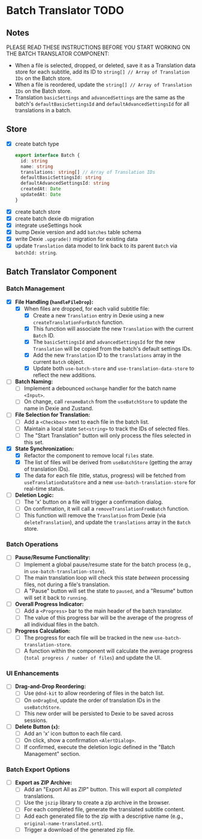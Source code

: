 # Batch Translator TODO

## Notes

PLEASE READ THESE INSTRUCTIONS BEFORE YOU START WORKING ON THE BATCH TRANSLATOR COMPONENT:
- When a file is selected, dropped, or deleted, save it as a Translation data store for each subtitle, add its ID to `string[] // Array of Translation IDs` on the Batch store.
- When a file is reordered, update the `string[] // Array of Translation IDs` on the Batch store.
- Translation `basicSettings` and `advancedSettings` are the same as the batch's `defaultBasicSettingsId` and `defaultAdvancedSettingsId` for all translations in a batch.

## Store

- [x] create batch type
  ```ts
  export interface Batch {
    id: string
    name: string
    translations: string[] // Array of Translation IDs
    defaultBasicSettingsId: string
    defaultAdvancedSettingsId: string
    createdAt: Date
    updatedAt: Date
  }
  ```
- [x] create batch store
- [x] create batch dexie db migration
- [x] integrate useSettings hook
- [x] bump Dexie version and add `batches` table schema
- [x] write Dexie `.upgrade()` migration for existing data
- [x] update `Translation` data model to link back to its parent `Batch` via `batchId: string`.

## Batch Translator Component

### Batch Management
- [x] **File Handling (`handleFileDrop`):**
  - [x] When files are dropped, for each valid subtitle file:
    - [x] Create a new `Translation` entry in Dexie using a new `createTranslationForBatch` function.
    - [x] This function will associate the new `Translation` with the current `Batch` ID.
    - [x] The `basicSettingsId` and `advancedSettingsId` for the new `Translation` will be copied from the batch's default settings IDs.
    - [x] Add the new `Translation` ID to the `translations` array in the current `Batch` object.
    - [x] Update both `use-batch-store` and `use-translation-data-store` to reflect the new additions.
- [ ] **Batch Naming:**
  - [ ] Implement a debounced `onChange` handler for the batch name `<Input>`.
  - [ ] On change, call `renameBatch` from the `useBatchStore` to update the name in Dexie and Zustand.
- [ ] **File Selection for Translation:**
  - [ ] Add a `<Checkbox>` next to each file in the batch list.
  - [ ] Maintain a local state `Set<string>` to track the IDs of selected files.
  - [ ] The "Start Translation" button will only process the files selected in this set.
- [x] **State Synchronization:**
  - [x] Refactor the component to remove local `files` state.
  - [x] The list of files will be derived from `useBatchStore` (getting the array of translation IDs).
  - [x] The data for each file (title, status, progress) will be fetched from `useTranslationDataStore` and a new `use-batch-translation-store` for real-time status.
- [ ] **Deletion Logic:**
  - [ ] The 'x' button on a file will trigger a confirmation dialog.
  - [ ] On confirmation, it will call a `removeTranslationFromBatch` function.
  - [ ] This function will remove the `Translation` from Dexie (via `deleteTranslation`), and update the `translations` array in the `Batch` store.

### Batch Operations
- [ ] **Pause/Resume Functionality:**
  - [ ] Implement a global pause/resume state for the batch process (e.g., in `use-batch-translation-store`).
  - [ ] The main translation loop will check this state *between* processing files, not during a file's translation.
  - [ ] A "Pause" button will set the state to `paused`, and a "Resume" button will set it back to `running`.
- [ ] **Overall Progress Indicator:**
  - [ ] Add a `<Progress>` bar to the main header of the batch translator.
  - [ ] The value of this progress bar will be the average of the progress of all individual files in the batch.
- [ ] **Progress Calculation:**
  - [ ] The progress for each file will be tracked in the new `use-batch-translation-store`.
  - [ ] A function within the component will calculate the average progress (`total progress / number of files`) and update the UI.

### UI Enhancements
- [ ] **Drag-and-Drop Reordering:**
  - [ ] Use `@dnd-kit` to allow reordering of files in the batch list.
  - [ ] On `onDragEnd`, update the order of translation IDs in the `useBatchStore`.
  - [ ] This new order will be persisted to Dexie to be saved across sessions.
- [ ] **Delete Button (`x`):**
  - [ ] Add an 'x' icon button to each file card.
  - [ ] On click, show a confirmation `<AlertDialog>`.
  - [ ] If confirmed, execute the deletion logic defined in the "Batch Management" section.

### Batch Export Options
- [ ] **Export as ZIP Archive:**
  - [ ] Add an "Export All as ZIP" button. This will export all *completed* translations.
  - [ ] Use the `jszip` library to create a zip archive in the browser.
  - [ ] For each completed file, generate the translated subtitle content.
  - [ ] Add each generated file to the zip with a descriptive name (e.g., `original-name-translated.srt`).
  - [ ] Trigger a download of the generated zip file.
